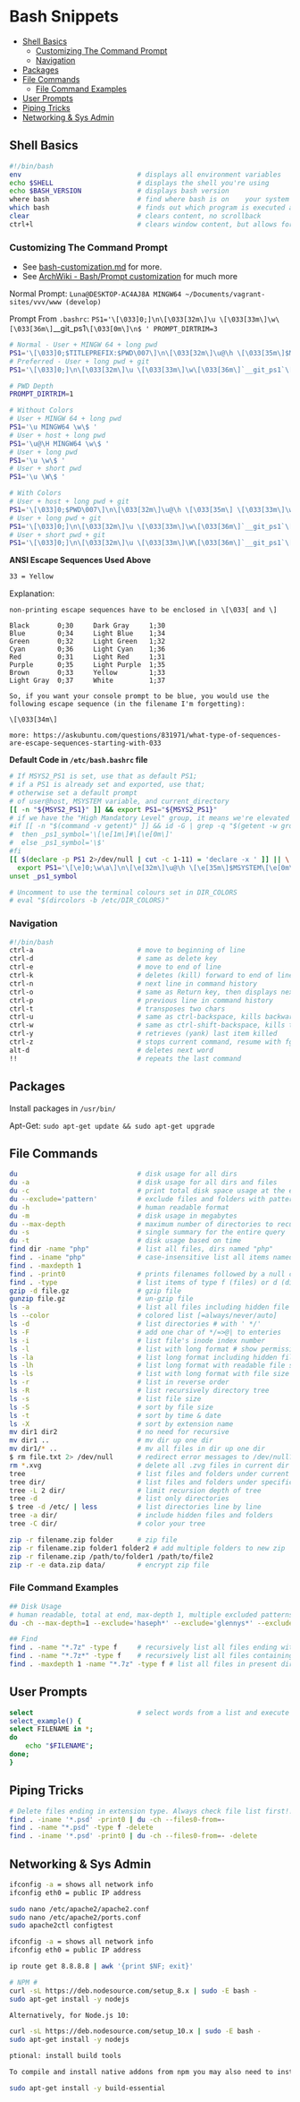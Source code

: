 # Bash Snippets

<!-- MarkdownTOC -->

* [Shell Basics](#shell-basics)
	* [Customizing The Command Prompt](#customizing-the-command-prompt)
	* [Navigation](#navigation)
* [Packages](#packages)
* [File Commands](#file-commands)
	* [File Command Examples](#file-command-examples)
* [User Prompts](#user-prompts)
* [Piping Tricks](#piping-tricks)
* [Networking & Sys Admin](#networking--sys-admin)

<!-- /MarkdownTOC -->

<a id="shell-basics"></a>
## Shell Basics

```sh
#!/bin/bash
env                             # displays all environment variables
echo $SHELL                     # displays the shell you're using
echo $BASH_VERSION              # displays bash version
where bash                      # find where bash is on    your system
which bash                      # finds out which program is executed as 'bash' (default: /bin/bash, can change across environments)
clear                           # clears content, no scrollback
ctrl+l                          # clears window content, but allows for scrollback

```

<a id="customizing-the-command-prompt"></a>
### Customizing The Command Prompt

* See [bash-customization.md](bash-customization.md) for more.
* See [ArchWiki - Bash/Prompt customization](https://wiki.archlinux.org/index.php/Bash/Prompt_customization) for much more

Normal Prompt:
`Luna@DESKTOP-AC4AJ8A MINGW64 ~/Documents/vagrant-sites/vvv/www (develop)`

Prompt From `.bashrc`:
`PS1='\[\033]0;]\n\[\033[32m\]\u \[\033[33m\]\w\[\033[36m\]`__git_ps1`\[\033[0m\]\n$ '
PROMPT_DIRTRIM=3
`

```sh
# Normal - User + MINGW 64 + long pwd
PS1='\[\033]0;$TITLEPREFIX:$PWD\007\]\n\[\033[32m\]\u@\h \[\033[35m\]$MSYSTEM \[\033[33m\]\w\[\033[36m\]`__git_ps1`\[\033[0m\]\n$'
# Preferred - User + long pwd + git
PS1='\[\033]0;]\n\[\033[32m\]\u \[\033[33m\]\w\[\033[36m\]`__git_ps1`\[\033[0m\]\n$ '

# PWD Depth
PROMPT_DIRTRIM=1

# Without Colors
# User + MINGW 64 + long pwd
PS1='\u MINGW64 \w\$ '
# User + host + long pwd
PS1='\u@\H MINGW64 \w\$ '
# User + long pwd
PS1='\u \w\$ '
# User + short pwd
PS1='\u \W\$ '

# With Colors
# User + host + long pwd + git
PS1='\[\033]0;$PWD\007\]\n\[\033[32m\]\u@\h \[\033[35m\] \[\033[33m\]\w\[\033[36m\]`__git_ps1`\[\033[0m\]\n$ '
# User + long pwd + git
PS1='\[\033]0;]\n\[\033[32m\]\u \[\033[33m\]\w\[\033[36m\]`__git_ps1`\[\033[0m\]\n$ '
# User + short pwd + git
PS1='\[\033]0;]\n\[\033[32m\]\u \[\033[33m\]\W\[\033[36m\]`__git_ps1`\[\033[0m\]\n$ '

```

**ANSI Escape Sequences Used Above**
```sh
33 = Yellow

```

Explanation:

```
non-printing escape sequences have to be enclosed in \[\033[ and \]

Black       0;30     Dark Gray     1;30
Blue        0;34     Light Blue    1;34
Green       0;32     Light Green   1;32
Cyan        0;36     Light Cyan    1;36
Red         0;31     Light Red     1;31
Purple      0;35     Light Purple  1;35
Brown       0;33     Yellow        1;33
Light Gray  0;37     White         1;37

So, if you want your console prompt to be blue, you would use the following escape sequence (in the filename I'm forgetting):

\[\033[34m\]

more: https://askubuntu.com/questions/831971/what-type-of-sequences-are-escape-sequences-starting-with-033
```

**Default Code in `/etc/bash.bashrc` file**

```sh
# If MSYS2_PS1 is set, use that as default PS1;
# if a PS1 is already set and exported, use that;
# otherwise set a default prompt
# of user@host, MSYSTEM variable, and current_directory
[[ -n "${MSYS2_PS1}" ]] && export PS1="${MSYS2_PS1}"
# if we have the "High Mandatory Level" group, it means we're elevated
#if [[ -n "$(command -v getent)" ]] && id -G | grep -q "$(getent -w group 'S-1-16-12288' | cut -d: -f2)"
#  then _ps1_symbol='\[\e[1m\]#\[\e[0m\]'
#  else _ps1_symbol='\$'
#fi
[[ $(declare -p PS1 2>/dev/null | cut -c 1-11) = 'declare -x ' ]] || \
  export PS1='\[\e]0;\w\a\]\n\[\e[32m\]\u@\h \[\e[35m\]$MSYSTEM\[\e[0m\] \[\e[33m\]\w\[\e[0m\]\n'"${_ps1_symbol}"' '
unset _ps1_symbol

# Uncomment to use the terminal colours set in DIR_COLORS
# eval "$(dircolors -b /etc/DIR_COLORS)"

```
<a id="navigation"></a>
### Navigation

```sh
#!/bin/bash
ctrl-a                          # move to beginning of line
ctrl-d                          # same as delete key
ctrl-e                          # move to end of line
ctrl-k                          # deletes (kill) forward to end of line
ctrl-n                          # next line in command history
ctrl-o                          # same as Return key, then displays next line in command history
ctrl-p                          # previous line in command history
ctrl-t                          # transposes two chars
ctrl-u                          # same as ctrl-backspace, kills backward from point to beggining of line
ctrl-w                          # same as ctrl-shift-backspace, kills the word behind the cursor
ctrl-y                          # retrieves (yank) last item killed
ctrl-z                          # stops current command, resume with fg in the foreground or bg in the background
alt-d                           # deletes next word
!!                              # repeats the last command

```

<a id="packages"></a>
## Packages

Install packages in `/usr/bin/`

Apt-Get:
`sudo apt-get update && sudo apt-get upgrade`

<a id="file-commands"></a>
## File Commands

```sh
du                              # disk usage for all dirs
du -a                           # disk usage for all dirs and files
du -c                           # print total disk space usage at the end
du --exclude='pattern'          # exclude files and folders with pattern
du -h                           # human readable format
du -m                           # disk usage in megabytes
du --max-depth                  # maximum number of directories to recurse
du -s                           # single summary for the entire query
du -t                           # disk usage based on time
find dir -name "php"            # list all files, dirs named "php"
find . -iname "php"             # case-insensitive list all items named "php"
find . -maxdepth 1
find . -print0                  # prints filenames followed by a null char instead of a newline
find . -type                    # list items of type f (files) or d (dirs)
gzip -d file.gz                 # gzip file
gunzip file.gz                  # un-gzip file
ls -a                           # list all files including hidden file starting with '.'
ls --color                      # colored list [=always/never/auto]
ls -d                           # list directories # with ' */'
ls -F                           # add one char of */=>@| to enteries
ls -i                           # list file's inode index number
ls -l                           # list with long format # show permissions
ls -la                          # list long format including hidden files
ls -lh                          # list long format with readable file size
ls -ls                          # list with long format with file size
ls -r                           # list in reverse order
ls -R                           # list recursively directory tree
ls -s                           # list file size
ls -S                           # sort by file size
ls -t                           # sort by time & date
ls -X                           # sort by extension name
mv dir1 dir2                    # no need for recursive
mv dir1 ..                      # mv dir up one dir
mv dir1/* ..                    # mv all files in dir up one dir
$ rm file.txt 2> /dev/null      # redirect error messages to /dev/null??
rm *.xvg                        # delete all .zvg files in current dir
tree                            # list files and folders under current dir
tree dir/                       # list files and folders under specific dir
tree -L 2 dir/                  # limit recursion depth of tree
tree -d                         # list only directories
$ tree -d /etc/ | less          # list directories line by line
tree -a dir/                    # include hidden files and folders
tree -C dir/                    # color your tree

zip -r filename.zip folder      # zip file
zip -r filename.zip folder1 folder2 # add multiple folders to new zip
zip -r filename.zip /path/to/folder1 /path/to/file2
zip -r -e data.zip data/        # encrypt zip file

```

<a id="file-command-examples"></a>
### File Command Examples

```sh
## Disk Usage
# human readable, total at end, max-depth 1, multiple excluded patterns
du -ch --max-depth=1 --exclude='haseph*' --exclude='glennys*' --exclude='lgluna*' --exclude='lunacodes*'

## Find
find . -name "*.7z" -type f     # recursively list all files ending with .7z
find . -name "*.7z*" -type f    # recursively list all files containing .7z
find . -maxdepth 1 -name "*.7z" -type f # list all files in present directory ending in .7z

```

<a id="user-prompts"></a>
## User Prompts

```sh
select                          # select words from a list and execute commands
select_example() {
select FILENAME in *;
do
    echo "$FILENAME";
done;
}

```

<a id="piping-tricks"></a>
## Piping Tricks

```sh
# Delete files ending in extension type. Always check file list first!!
find . -iname '*.psd' -print0 | du -ch --files0-from=-
find . -name "*.psd" -type f -delete
find . -iname '*.psd' -print0 | du -ch --files0-from=- -delete

```

<a id="networking--sys-admin"></a>
## Networking & Sys Admin

```sh
ifconfig -a = shows all network info
ifconfig eth0 = public IP address

sudo nano /etc/apache2/apache2.conf
sudo nano /etc/apache2/ports.conf
sudo apache2ctl configtest

ifconfig -a = shows all network info
ifconfig eth0 = public IP address

ip route get 8.8.8.8 | awk '{print $NF; exit}'

# NPM #
curl -sL https://deb.nodesource.com/setup_8.x | sudo -E bash -
sudo apt-get install -y nodejs

Alternatively, for Node.js 10:

curl -sL https://deb.nodesource.com/setup_10.x | sudo -E bash -
sudo apt-get install -y nodejs

ptional: install build tools

To compile and install native addons from npm you may also need to install build tools:

sudo apt-get install -y build-essential
```
